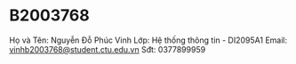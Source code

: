 # B2003768
Họ và Tên: Nguyễn Đỗ Phúc Vinh
Lớp: Hệ thống thông tin - DI2095A1
Email: vinhb2003768@student.ctu.edu.vn
Sđt: 0377899959
